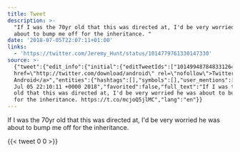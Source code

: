 ```yaml
---
title: Tweet
description: >-
  "If I was the 70yr old that this was directed at, I'd be very worried he was
  about to bump me off for the inheritance. "
date: '2018-07-05T22:07:11+01:00'
links:
  - 'https://twitter.com/Jeremy_Hunt/status/1014779761330147330'
source: >-
  {"tweet":{"edit_info":{"initial":{"editTweetIds":["1014994878483312640"],"editableUntil":"2018-07-05T23:10:11.380Z","editsRemaining":"5","isEditEligible":true}},"retweeted":false,"source":"<a
  href=\"http://twitter.com/download/android\" rel=\"nofollow\">Twitter for
  Android</a>","entities":{"hashtags":[],"symbols":[],"user_mentions":[],"urls":[{"url":"https://t.co/mcjoQ5jlMC","expanded_url":"https://twitter.com/Jeremy_Hunt/status/1014779761330147330","display_url":"twitter.com/Jeremy_Hunt/st…","indices":["118","141"]}]},"display_text_range":["0","141"],"favorite_count":"0","id_str":"1014994878483312640","truncated":false,"retweet_count":"0","id":"1014994878483312640","possibly_sensitive":false,"created_at":"Thu
  Jul 05 22:10:11 +0000 2018","favorited":false,"full_text":"If I was the 70yr
  old that this was directed at, I'd be very worried he was about to bump me off
  for the inheritance. https://t.co/mcjoQ5jlMC","lang":"en"}}
---
```

If I was the 70yr old that this was directed at, I'd be very worried he was about to bump me off for the inheritance. 
    
{{< tweet 0 0 >}}
    
